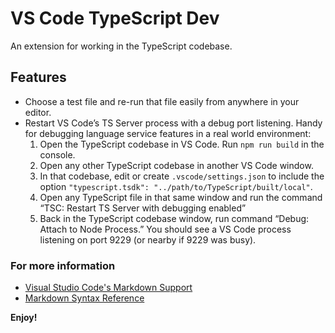 # VS Code TypeScript Dev

An extension for working in the TypeScript codebase.

## Features

- Choose a test file and re-run that file easily from anywhere in your editor.
- Restart VS Code’s TS Server process with a debug port listening. Handy for debugging language service features in a real world environment:
  1. Open the TypeScript codebase in VS Code. Run `npm run build` in the console.
  2. Open any other TypeScript codebase in another VS Code window.
  3. In that codebase, edit or create `.vscode/settings.json` to include the option `"typescript.tsdk": "../path/to/TypeScript/built/local"`.
  4. Open any TypeScript file in that same window and run the command “TSC: Restart TS Server with debugging enabled”
  5. Back in the TypeScript codebase window, run command “Debug: Attach to Node Process.” You should see a VS Code process listening on port 9229 (or nearby if 9229 was busy).

### For more information

- [Visual Studio Code's Markdown Support](http://code.visualstudio.com/docs/languages/markdown)
- [Markdown Syntax Reference](https://help.github.com/articles/markdown-basics/)

**Enjoy!**
